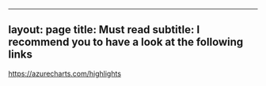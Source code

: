 
---
layout: page
title: Must read
subtitle: I recommend you to have a look at the following links
---

https://azurecharts.com/highlights

